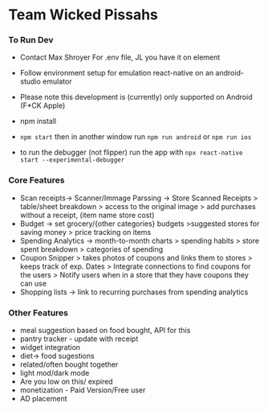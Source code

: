 # Team Wicked Pissahs
 


### To Run Dev
+ Contact Max Shroyer For .env file, JL you have it on element

+ Follow environment setup for emulation react-native on an android-studio emulator
+ Please note this development is (currently) only supported on Android (F*CK Apple)
+ npm install
+ `npm start` then in another window run `npm run android` or `npm run ios` 

+ to run the debugger (not flipper) run the app with `npx react-native start --experimental-debugger`


### Core Features
+ Scan receipts-> Scanner/Immage Parssing -> Store Scanned Receipts > table/sheet breakdown > access to the original image > add purchases without a receipt, (item name store cost)
+ Budget -> set grocery/{other categories} budgets >suggested stores for saving money > price tracking on items
+ Spending Analytics -> month-to-month charts > spending habits > store spent breakdown > categories of spending 
+ Coupon Snipper > takes photos of coupons and links them to stores > keeps track of exp. Dates  > Integrate connections to find coupons for the users > Notify users when in a store that they 	have coupons they can use
+ Shopping lists -> link to recurring purchases from spending analytics 


### Other Features
+ meal suggestion based on food bought, API for this 
+ pantry tracker - update with receipt
+ widget integration
+ diet-> food sugestions
+ related/often bought together
+ light mod/dark mode
+ Are you low on this/ expired 
+ monetization - Paid Version/Free user 
+ AD placement 


